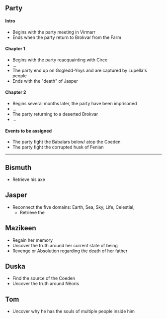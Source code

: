 ## Party
#### Intro
- Begins with the party meeting in Virmarr
- Ends when the party return to Brokvar from the Farm
#### Chapter 1
- Begins with the party reacquainting with Circe
- ...
- The party end up on Gogledd-Ynys and are captured by Lupella's people
- Ends with the "death" of Jasper
#### Chapter 2
- Begins several months later, the party have been imprisoned
- ...
- The party returning to a deserted Brokvar
- ...

#### Events to be assigned
- The party fight the Babalars below/ atop the Coeden
- The party fight the corrupted husk of Fenian

---
## Bismuth
- Retrieve his axe

## Jasper
- Reconnect the five domains: Earth, Sea, Sky, Life, Celestial, 
	- Retrieve the 

## Mazikeen
- Regain her memory
- Uncover the truth around her current state of being
- Revenge or Absolution regarding the death of her father

## Duska
- Find the source of the Coeden
- Uncover the truth around Nëoris

## Tom
- Uncover why he has the souls of multiple people inside him
